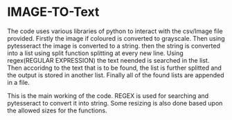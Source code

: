 # IMAGE-TO-Text
The code uses various libraries of python to interact with the csv/Image file provided.
Firstly the image if coloured is converted to grayscale. Then using pytesseract the image is converted to a string. 
then the string is converted into a list using split function splitting at every new line.
Using regex(REGULAR EXPRESSION) the text neended is searched in the list.
Then accoridng to the text that is to be found, the list is further splitted and the output is stored in another list.
Finally all of the found lists are appended in a file.


This is the main working of the code.
REGEX is used for searching and pytesseract to convert it into string.
Some resizing is also done based upon the allowed sizes for the functions.
